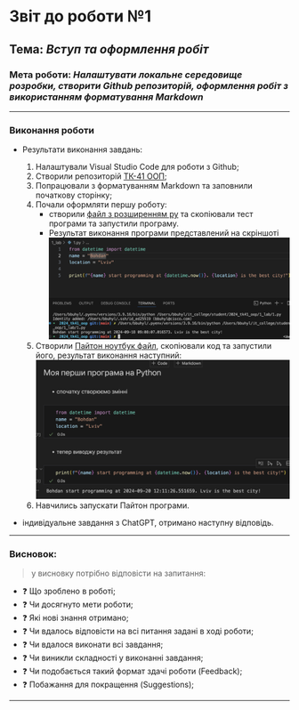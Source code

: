 # Звіт до роботи №1
## Тема: _Вступ та оформлення робіт_
### Мета роботи: _Налаштувати локальне середовище розробки, створити Github репозиторій, оформлення робіт з використанням форматування Markdown_

---
### Виконання роботи
* Результати виконання завдань:
    1. Налаштували Visual Studio Code для роботи з Github;
    1. Створили репозиторій [ТК-41 ООП](https://github.com/BobasB/2024_tk41_oop/tree/main);
    1. Попрацювали з форматуванням Markdown та заповнили початкову сторінку;
    1. Почали оформляти першу роботу:
        - створили [файл з розширенням py](./1.py) та скопіювали тест програми та запустили програму.
        - Результат виконання програми представлений на скріншоті
        ![](./1.png)
    1. Створили [Пайтон ноутбук файл](1.ipynb), скопіювали код та запустили його, результат виконання наступний:
        ![](2.png)
    1. Навчились запускати Пайтон програми.

* індивідуальне завдання з ChatGPT, отримано наступну відповідь.

---
### Висновок:
> у висновку потрібно відповісти на запитання:

- :question: Що зроблено в роботі;
- :question: Чи досягнуто мети роботи;
- :question: Які нові знання отримано;
- :question: Чи вдалось відповісти на всі питання задані в ході роботи;
- :question: Чи вдалося виконати всі завдання;
- :question: Чи виникли складності у виконанні завдання;
- :question: Чи подобається такий формат здачі роботи (Feedback);
- :question: Побажання для покращення (Suggestions);

---
